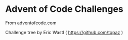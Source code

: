 # Advent of Code Challenges

From adventofcode.com

Challenge tree by Eric Wastl ( https://github.com/topaz )
